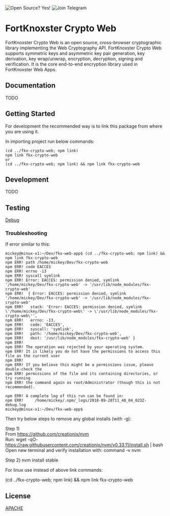 ![Open Source? Yes!](https://badgen.net/badge/Open%20Source%20%3F/Yes%21/blue?icon=github)
![Join Telegram](https://img.shields.io/badge/Join-Telegram-blue?logo=telegram&link=https://t.me/FortKnoxster)

# FortKnoxster Crypto Web
FortKnoxster Crypto Web is an open source, cross-browser cryptographic library implementing the Web Cryptography API. FortKnoxster Crypto Web supports symmetric keys and asymmetric key pair generation, key derivation, key wrap/unwrap, encryption, decryption, signing and verification.
It is the core end-to-end encryption library used in FortKnoxster Web Apps.

## Documentation
TODO

## Getting Started

For development the recommended way is to link this package from where you are using it.

In importing project run below commands:


```
(cd ../fkx-crypto-web; npm link)
npm link fkx-crypto-web
or
(cd ../fkx-crypto-web; npm link) && npm link fkx-crypto-web 
```

## Development
TODO


## Testing
[Debug](https://github.com/avajs/ava/blob/main/docs/recipes/debugging-with-chrome-devtools.md)


### Troubleshooting
If error similar to this:
```
mickey@minux-x1:~/Dev/fkx-web-app$ (cd ../fkx-crypto-web; npm link) && npm link fkx-crypto-web
npm ERR! path /home/mickey/Dev/fkx-crypto-web
npm ERR! code EACCES
npm ERR! errno -13
npm ERR! syscall symlink
npm ERR! Error: EACCES: permission denied, symlink '/home/mickey/Dev/fkx-crypto-web' -> '/usr/lib/node_modules/fkx-crypto-web'
npm ERR!  { Error: EACCES: permission denied, symlink '/home/mickey/Dev/fkx-crypto-web' -> '/usr/lib/node_modules/fkx-crypto-web'
npm ERR!   stack: 'Error: EACCES: permission denied, symlink \'/home/mickey/Dev/fkx-crypto-web\' -> \'/usr/lib/node_modules/fkx-crypto-web\'',
npm ERR!   errno: -13,
npm ERR!   code: 'EACCES',
npm ERR!   syscall: 'symlink',
npm ERR!   path: '/home/mickey/Dev/fkx-crypto-web',
npm ERR!   dest: '/usr/lib/node_modules/fkx-crypto-web' }
npm ERR! 
npm ERR! The operation was rejected by your operating system.
npm ERR! It is likely you do not have the permissions to access this file as the current user
npm ERR! 
npm ERR! If you believe this might be a permissions issue, please double-check the
npm ERR! permissions of the file and its containing directories, or try running
npm ERR! the command again as root/Administrator (though this is not recommended).

npm ERR! A complete log of this run can be found in:
npm ERR!     /home/mickey/.npm/_logs/2018-09-28T11_48_04_023Z-debug.log
mickey@minux-x1:~/Dev/fkx-web-app$ 
```

Then try below steps to remove any global installs (with -g):

Step 1)  
From https://github.com/creationix/nvm  
Run: wget -qO- https://raw.githubusercontent.com/creationix/nvm/v0.33.11/install.sh | bash
Open new terminal and verify installation with:
command -v nvm 

Step 2) 
nvm install stable

For linux use instead of above link commands:

(cd ../fkx-crypto-web; npm link) && npm link fkx-crypto-web 

## License

[APACHE](LICENSE)

